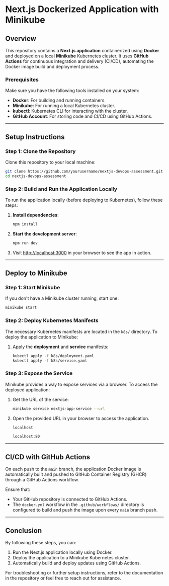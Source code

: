 # Next.js Dockerized Application with Minikube

## Overview

This repository contains a **Next.js application** containerized using **Docker** and deployed on a local **Minikube** Kubernetes cluster. It uses **GitHub Actions** for continuous integration and delivery (CI/CD), automating the Docker image build and deployment process.

### Prerequisites

Make sure you have the following tools installed on your system:

* **Docker**: For building and running containers.
* **Minikube**: For running a local Kubernetes cluster.
* **kubectl**: Kubernetes CLI for interacting with the cluster.
* **GitHub Account**: For storing code and CI/CD using GitHub Actions.

---

## Setup Instructions

### Step 1: Clone the Repository

Clone this repository to your local machine:

```bash
git clone https://github.com/yourusername/nextjs-devops-assessment.git
cd nextjs-devops-assessment
```

### Step 2: Build and Run the Application Locally

To run the application locally (before deploying to Kubernetes), follow these steps:

1. **Install dependencies**:

   ```bash
   npm install
   ```

2. **Start the development server**:

   ```bash
   npm run dev
   ```

3. Visit [http://localhost:3000](http://localhost:3000) in your browser to see the app in action.

---

## Deploy to Minikube

### Step 1: Start Minikube

If you don't have a Minikube cluster running, start one:

```bash
minikube start
```

### Step 2: Deploy Kubernetes Manifests

The necessary Kubernetes manifests are located in the `k8s/` directory. To deploy the application to Minikube:

1. Apply the **deployment** and **service** manifests:

   ```bash
   kubectl apply -f k8s/deployment.yaml
   kubectl apply -f k8s/service.yaml
   ```

### Step 3: Expose the Service

Minikube provides a way to expose services via a browser. To access the deployed application:

1. Get the URL of the service:

   ```bash
   minikube service nextjs-app-service --url
   ```

2. Open the provided URL in your browser to access the application.

   ```bash
   localhost 
   ```
    ```bash
   localhost:80 
   ```


---

## CI/CD with GitHub Actions

On each push to the `main` branch, the application Docker image is automatically built and pushed to GitHub Container Registry (GHCR) through a GitHub Actions workflow.

Ensure that:

* Your GitHub repository is connected to GitHub Actions.
* The `docker.yml` workflow in the `.github/workflows/` directory is configured to build and push the image upon every `main` branch push.

---

## Conclusion

By following these steps, you can:

1. Run the Next.js application locally using Docker.
2. Deploy the application to a Minikube Kubernetes cluster.
3. Automatically build and deploy updates using GitHub Actions.

For troubleshooting or further setup instructions, refer to the documentation in the repository or feel free to reach out for assistance.
